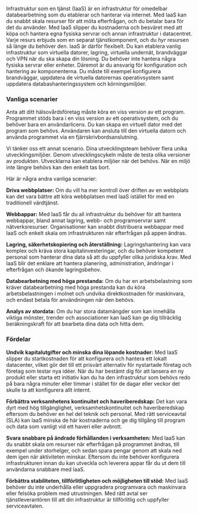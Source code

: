 Infrastruktur som en tjänst (IaaS) är en infrastruktur för omedelbar databearbetning som du etablerar och hanterar via internet. Med IaaS kan du snabbt skala resurser för att möta efterfrågan, och du betalar bara för det du använder. Med IaaS slipper du kostnaderna och besväret med att köpa och hantera egna fysiska servrar och annan infrastruktur i datacentret. Varje resurs erbjuds som en separat tjänstkomponent, och du *hyr* resursen så länge du behöver den. IaaS är därför flexibelt. Du kan etablera vanlig infrastruktur som virtuella datorer, lagring, virtuella undernät, brandväggar och VPN när du ska skapa din lösning. Du behöver inte hantera några fysiska servrar eller enheter. Däremot är du ansvarig för konfiguration och hantering av komponenterna. Du måste till exempel konfigurera brandväggar, uppdatera de virtuella datorernas operativsystem samt uppdatera databashanteringssystem och körningsmiljöer.

### <a name="common-scenarios"></a>Vanliga scenarier 

Anta att ditt hälsovårdsföretag måste köra en viss version av ett program. Programmet stöds bara i en viss version av ett operativsystem, och du behöver bara en användarlicens. Du kan skapa en virtuell dator med det program som behövs. Användaren kan ansluta till den virtuella datorn och använda programmet via en fjärrskrivbordsanslutning.

Vi tänker oss ett annat scenario. Dina utvecklingsteam behöver flera unika utvecklingsmiljöer. Genom utvecklingscykeln måste de testa olika versioner av produkten. Utvecklarna kan etablera miljöer när det behövs. När en miljö inte längre behövs kan den enkelt tas bort.

Här är några andra vanliga scenarier:

**Driva webbplatser:** Om du vill ha mer kontroll över driften av en webbplats kan det vara bättre att köra webbplatsen med IaaS istället för med en traditionell värdtjänst.

**Webbappar:** Med IaaS får du all infrastruktur du behöver för att hantera webbappar, bland annat lagring, webb- och programservrar samt nätverksresurser. Organisationer kan snabbt distribuera webbappar med IaaS och enkelt skala om infrastrukturen när efterfrågan på appen ändras.

**Lagring, säkerhetskopiering och återställning:** Lagringshantering kan vara komplex och kräva stora kapitalinvesteringar, och du behöver kompetent personal som hanterar dina data så att du uppfyller olika juridiska krav. Med IaaS blir det enklare att hantera planering, administration, ändringar i efterfrågan och ökande lagringsbehov.

**Databearbetning med höga prestanda:** Om du har en arbetsbelastning som kräver databearbetning med höga prestanda kan du köra arbetsbelastningen i molnet och undvika direktkostnaden för maskinvara, och endast betala för användningen när den behövs. 

**Analys av stordata:** Om du har stora datamängder som kan innehålla viktiga mönster, trender och associationer kan IaaS kan ge dig tillräcklig beräkningskraft för att bearbeta dina data och hitta dem.

### <a name="advantages"></a>Fördelar

**Undvik kapitalutgifter och minska dina löpande kostnader:** Med IaaS slipper du startkostnaden för att konfigurera och hantera ett lokalt datacenter, vilket gör det till ett prisvärt alternativ för nystartade företag och företag som testar nya idéer. När du har bestämt dig för att lansera en ny produkt eller starta ett initiativ kan du ha den infrastruktur som behövs redo på bara några minuter eller timmar i stället för de dagar eller veckor det skulle ta att konfigurera allt internt.

**Förbättra verksamhetens kontinuitet och haveriberedskap:** Det kan vara dyrt med hög tillgänglighet, verksamhetskontinuitet och haveriberedskap eftersom du behöver en hel del teknik och personal. Med rätt serviceavtal (SLA) kan IaaS minska de här kostnaderna och ge dig tillgång till program och data som vanligt vid ett haveri eller avbrott.

**Svara snabbare på ändrade förhållanden i verksamheten:** Med IaaS kan du snabbt skala om resurser när efterfrågan på programmet ändras, till exempel under storhelger, och sedan spara pengar genom att skala ned dem igen när aktiviteten minskar. Eftersom du inte behöver konfigurera infrastrukturen innan du kan utveckla och leverera appar får du ut dem till användarna snabbare med IaaS.

**Förbättra stabiliteten, tillförlitligheten och möjligheten till stöd:** Med IaaS behöver du inte underhålla eller uppgradera programvara och maskinvara eller felsöka problem med utrustningen. Med rätt avtal ser tjänstleverantören till att din infrastruktur är tillförlitlig och uppfyller serviceavtalen.
